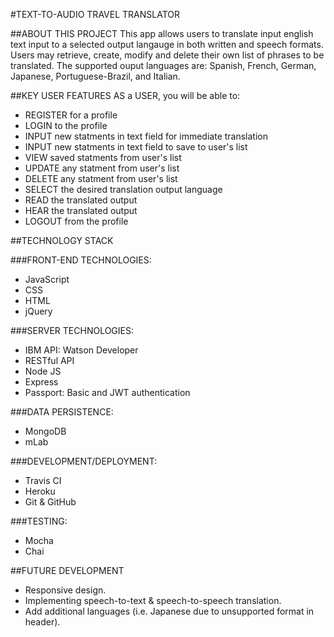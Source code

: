 #TEXT-TO-AUDIO TRAVEL TRANSLATOR

##ABOUT THIS PROJECT
This app allows users to translate input english text input to a selected output langauge in both written and speech formats. Users may retrieve, create, modify and delete their own list of phrases to be translated. The supported ouput languages are: Spanish, French, German, Japanese, Portuguese-Brazil, and Italian.

##KEY USER FEATURES
AS a USER, you will be able to:
* REGISTER for a profile 
* LOGIN to the profile 
* INPUT new statments in text field for immediate translation 
* INPUT new statments in text field to save to user's list
* VIEW saved statments from user's list 
* UPDATE any statment from user's list 
* DELETE any statment from user's list 
* SELECT the desired translation output language
* READ the translated output
* HEAR the translated output
* LOGOUT from the profile

##TECHNOLOGY STACK

###FRONT-END TECHNOLOGIES:
* JavaScript
* CSS
* HTML
* jQuery

###SERVER TECHNOLOGIES:
* IBM API: Watson Developer
* RESTful API
* Node JS
* Express
* Passport: Basic and JWT authentication

###DATA PERSISTENCE: 
* ​MongoDB
* mLab

###DEVELOPMENT/DEPLOYMENT: 
* Travis CI
* Heroku
* Git & GitHub

###TESTING: 
* Mocha
* Chai

##FUTURE DEVELOPMENT
* Responsive design.
* Implementing speech-to-text & speech-to-speech translation.
* Add additional languages (i.e. Japanese due to unsupported format in header).
